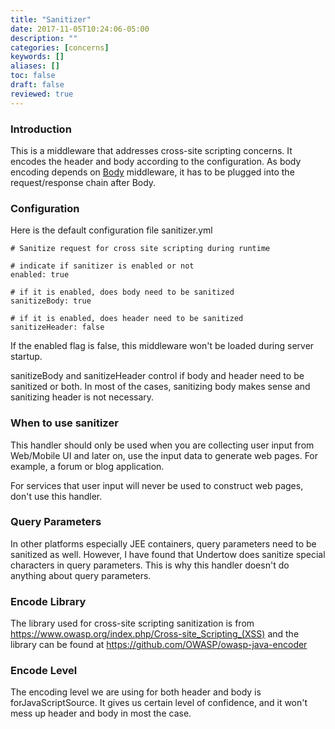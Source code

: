 ```yaml
---
title: "Sanitizer"
date: 2017-11-05T10:24:06-05:00
description: ""
categories: [concerns]
keywords: []
aliases: []
toc: false
draft: false
reviewed: true
---
```


### Introduction

This is a middleware that addresses cross-site scripting concerns. It encodes the header and body according to the configuration. As body encoding depends on [Body][] middleware, it has to be plugged into the request/response chain after Body.

### Configuration

Here is the default configuration file sanitizer.yml

```
# Sanitize request for cross site scripting during runtime

# indicate if sanitizer is enabled or not
enabled: true

# if it is enabled, does body need to be sanitized
sanitizeBody: true

# if it is enabled, does header need to be sanitized
sanitizeHeader: false
```

If the enabled flag is false, this middleware won't be loaded during server startup. 

sanitizeBody and sanitizeHeader control if body and header need to be sanitized or both. In most of the cases, sanitizing body makes sense and sanitizing header is not necessary.

### When to use sanitizer

This handler should only be used when you are collecting user input from Web/Mobile UI and later on, use the input data to generate web pages. For example, a forum or blog application.

For services that user input will never be used to construct web pages, don't use this handler. 


### Query Parameters

In other platforms especially JEE containers, query parameters need to be sanitized as well. However, I have found that Undertow does sanitize special characters in query parameters. This is why this handler doesn't do anything about query parameters.

### Encode Library

The library used for cross-site scripting sanitization is from https://www.owasp.org/index.php/Cross-site_Scripting_(XSS)
and the library can be found at https://github.com/OWASP/owasp-java-encoder

### Encode Level

The encoding level we are using for both header and body is forJavaScriptSource. It gives us certain level of confidence, and it won't mess up header and body in most the case.

[Body]: /concern/body/
